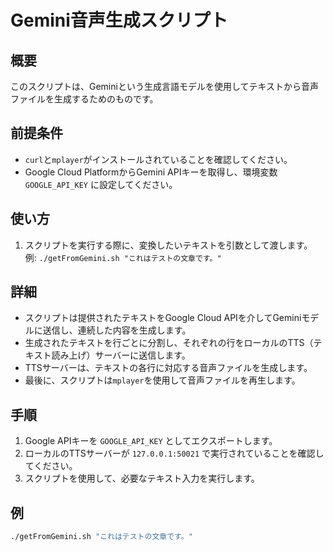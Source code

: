 # Gemini音声生成スクリプト

## 概要

このスクリプトは、Geminiという生成言語モデルを使用してテキストから音声ファイルを生成するためのものです。

## 前提条件

- `curl`と`mplayer`がインストールされていることを確認してください。
- Google Cloud PlatformからGemini APIキーを取得し、環境変数 `GOOGLE_API_KEY` に設定してください。

## 使い方

1. スクリプトを実行する際に、変換したいテキストを引数として渡します。  
   例: `./getFromGemini.sh "これはテストの文章です。"`

## 詳細

- スクリプトは提供されたテキストをGoogle Cloud APIを介してGeminiモデルに送信し、連続した内容を生成します。
- 生成されたテキストを行ごとに分割し、それぞれの行をローカルのTTS（テキスト読み上げ）サーバーに送信します。
- TTSサーバーは、テキストの各行に対応する音声ファイルを生成します。
- 最後に、スクリプトは`mplayer`を使用して音声ファイルを再生します。

## 手順

1. Google APIキーを `GOOGLE_API_KEY` としてエクスポートします。
2. ローカルのTTSサーバーが `127.0.0.1:50021` で実行されていることを確認してください。
3. スクリプトを使用して、必要なテキスト入力を実行します。

## 例

```bash
./getFromGemini.sh "これはテストの文章です。"
```
